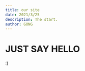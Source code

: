 ```yaml
---
title: our site
date: 2021/3/25
description: The start.
author: GONG
---
```

# JUST SAY HELLO
 :)



